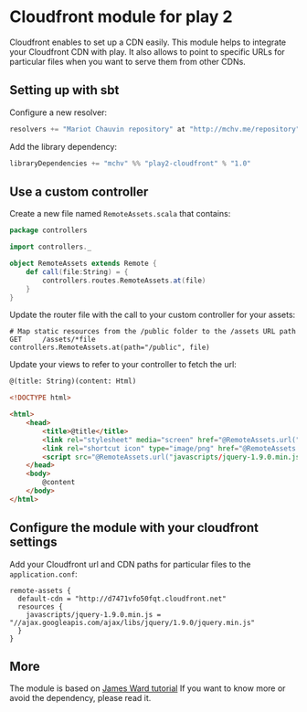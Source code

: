 # Cloudfront module for play 2

Cloudfront enables to set up a CDN easily. This module helps to integrate your Cloudfront CDN with play. It also allows to point to specific URLs for particular files when you want to serve them from other CDNs.

## Setting up with sbt

Configure a new resolver:

```scala
resolvers += "Mariot Chauvin repository" at "http://mchv.me/repository"
```

Add the library dependency:

```scala
libraryDependencies += "mchv" %% "play2-cloudfront" % "1.0"
```

## Use a custom controller

Create a new file named `RemoteAssets.scala` that contains:

```scala
package controllers

import controllers._

object RemoteAssets extends Remote {
    def call(file:String) = {
        controllers.routes.RemoteAssets.at(file)
    }
}
```

Update the router file with the call to your custom controller for your assets:

```properties
# Map static resources from the /public folder to the /assets URL path
GET     /assets/*file               controllers.RemoteAssets.at(path="/public", file)
```

Update your views to refer to your controller to fetch the url:

```html
@(title: String)(content: Html)

<!DOCTYPE html>

<html>
    <head>
        <title>@title</title>
        <link rel="stylesheet" media="screen" href="@RemoteAssets.url("stylesheets/main.css")">
        <link rel="shortcut icon" type="image/png" href="@RemoteAssets.url("images/favicon.png")">
        <script src="@RemoteAssets.url("javascripts/jquery-1.9.0.min.js")" type="text/javascript"></script>
    </head>
    <body>
        @content
    </body>
</html>
```


## Configure the module with your cloudfront settings

Add your Cloudfront url and CDN paths for particular files to the `application.conf`:

```properties
remote-assets {
  default-cdn = "http://d7471vfo50fqt.cloudfront.net"
  resources {
    javascripts/jquery-1.9.0.min.js = "//ajax.googleapis.com/ajax/libs/jquery/1.9.0/jquery.min.js"
  }
}
```

## More

The module is based on [James Ward tutorial](http://www.jamesward.com/2012/08/08/edge-caching-with-play2-heroku-cloudfront)
If you want to know more or avoid the dependency, please read it.
